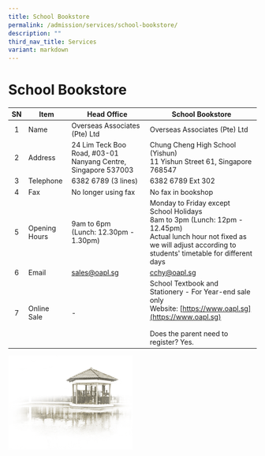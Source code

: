 ```yaml
---
title: School Bookstore
permalink: /admission/services/school-bookstore/
description: ""
third_nav_title: Services
variant: markdown
---
```

# **School Bookstore**

| SN 	| Item 	| Head Office 	| School Bookstore 	|
|:---:	|---	|---	|---	|
| 1 	| Name 	| Overseas Associates (Pte) Ltd | Overseas Associates (Pte) Ltd |
| 2 	| Address 	| 24 Lim Teck Boo Road, #03-01 Nanyang Centre, Singapore 537003 	| Chung Cheng High School (Yishun)<br> 11 Yishun Street 61, Singapore 768547 	|
| 3 	| Telephone 	| 6382 6789 (3 lines) 	| 6382 6789 Ext 302 	|
| 4 	| Fax 	| No longer using fax 	| No fax in bookshop 	|
| 5 	| Opening Hours 	| 9am to 6pm<br>(Lunch: 12.30pm - 1.30pm)	| Monday to Friday except School Holidays<br>8am to 3pm (Lunch: 12pm - 12.45pm)<br>Actual lunch hour not fixed as we will adjust according to students' timetable for different days 	|
| 6 	| Email	| sales@oapl.sg 	| cchy@oapl.sg
| 7 	| Online Sale	| -	| School Textbook and Stationery - For Year-end sale only<br>Website: [https://www.oapl.sg](https://www.oapl.sg)    <br><br>Does the parent need to register? Yes. 	|

<img src="/images/pavilion.png" style="width:50%">